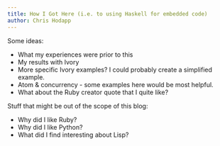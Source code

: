 ```yaml
---
title: How I Got Here (i.e. to using Haskell for embedded code)
author: Chris Hodapp
---
```


Some ideas:

- What my experiences were prior to this
- My results with Ivory
- More specific Ivory examples?  I could probably create a simplified example.
- Atom & concurrency - some examples here would be most helpful.
- What about the Ruby creator quote that I quite like?

Stuff that might be out of the scope of this blog:

- Why did I like Ruby?
- Why did I like Python?
- What did I find interesting about Lisp?

